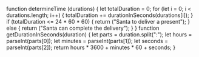<!-- 1 -->
function determineTime (durations) {
  let totalDuration = 0;
  for (let i = 0; i < durations.length; i++) {
        totalDuration += durationInSeconds(durations[i]);
    }
if (totalDuration <= 24 * 60 * 60) {
        return ("Santa to deliver a present");
    } else {
        return ("Santa can complete the delivery");
    }
}
function getDurationInSeconds(duration) {
    let parts = duration.split(":");
    let hours = parseInt(parts[0]);
    let minutes = parseInt(parts[1]);
    let seconds = parseInt(parts[2]);
    return hours * 3600 + minutes * 60 + seconds;
}
